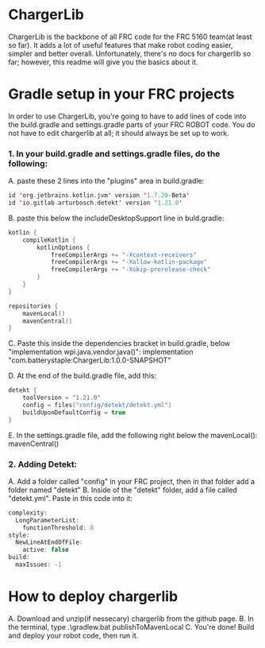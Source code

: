 # ChargerLib

ChargerLib is the backbone of all FRC code for the FRC 5160 team(at least so far). It adds a lot of useful features that make robot coding easier, simpler and better overall.
Unfortunately, there's no docs for chargerlib so far; however, this readme will give you the basics about it.


# Gradle setup in your FRC projects

In order to use ChargerLib, you're going to have to add lines of code into the build.gradle and settings.gradle parts of your FRC ROBOT code. 
You do not have to edit chargerlib at all; it should always be set up to work.

### 1. In your build.gradle and settings.gradle files, do the following:

A. paste these 2 lines into the "plugins" area in build.gradle:
```kotlin
id 'org.jetbrains.kotlin.jvm' version '1.7.20-Beta'
id 'io.gitlab.arturbosch.detekt' version '1.21.0'
```

B. paste this below the includeDesktopSupport line in buld.gradle:
```kotlin
kotlin {
    compileKotlin {
        kotlinOptions {
            freeCompilerArgs += "-Xcontext-receivers"
            freeCompilerArgs += "-Xallow-kotlin-package"
            freeCompilerArgs += "-Xskip-prerelease-check"
        }
    }
}

repositories {
    mavenLocal()
    mavenCentral()
}
```

C. Paste this inside the dependencies bracket in build.gradle, below "implementation wpi.java.vendor.java()":
implementation "com.batterystaple:ChargerLib:1.0.0-SNAPSHOT"

D. At the end of the build.gradle file, add this:
```kotlin
detekt {
    toolVersion = "1.21.0"
    config = files("config/detekt/detekt.yml")
    buildUponDefaultConfig = true
}
```

E. In the settings.gradle file, add the following right below the mavenLocal():
mavenCentral()

### 2. Adding Detekt:
A. Add a folder called "config" in your FRC project, then in that folder add a folder named "detekt"
B. Inside of the "detekt" folder, add a file called "detekt.yml". Paste in this code into it:
```kotlin
complexity:
  LongParameterList:
    functionThreshold: 8
style:
  NewLineAtEndOfFile:
    active: false
build:
  maxIssues: -1
```


# How to deploy chargerlib

A. Download and unzip(if nessecary) chargerlib from the github page.
B. In the terminal, type .\gradlew.bat publishToMavenLocal 
C. You're done! Build and deploy your robot code, then run it.





